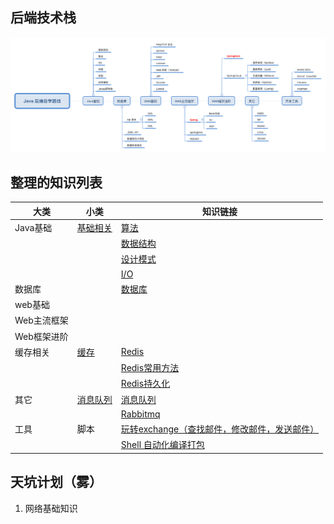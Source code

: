 ## 后端技术栈

![知识路线图](../images/backend/javaweblearning.png)

## 整理的知识列表

大类 | 小类 | 知识链接
---|--- |---
Java基础 | [基础相关]((./basic)) |[算法](./basic/Algorithm.md)
|||[数据结构](./basic/DataStructure.md)
|||[设计模式](./basic/DesignPattern.md)
|||[I/O](./basic/IO.md)
数据库 | |[数据库](./database/DataBase.md)
web基础 |
Web主流框架 |
Web框架进阶 |
缓存相关 | [缓存](./cache) |[Redis](./cache/Redis.md)
||  |[Redis常用方法](./cache/Redis常用方法.md)
||  |[Redis持久化](./cache/Redis持久化.md)
其它 | [消息队列](./messagequeue) |[消息队列](./messagequeue/message-queue.md)
||  |[Rabbitmq](./messagequeue/rabbitmq.md)
工具|脚本|[玩转exchange（查找邮件，修改邮件，发送邮件）](https://blog.csdn.net/liuyuqin1991/article/details/86583927)|
|||[Shell 自动化编译打包](https://blog.csdn.net/liuyuqin1991/article/details/78855230)



## 天坑计划（雾）
1. 网络基础知识






